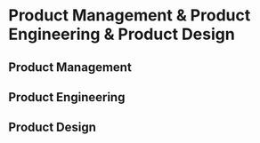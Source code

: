 #	Product Management & Product Engineering & Product Design



##	Product Management





##	Product Engineering








##	Product Design










